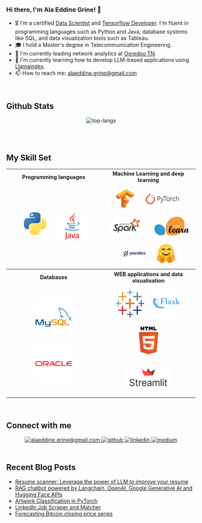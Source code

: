 ### Hi there, I'm Ala Eddine Grine! 👋

- 🎖️ I'm a certified [Data Scientist](https://graduation.udacity.com/confirm/e/0d20c814-dba3-11ed-9653-db707720509e) and [Tensorflow Developer](https://www.credential.net/ddf9b724-6d86-457f-b167-7cbbd43bce29). I'm fluent in programming languages such as Python and Java, database systems like SQL, and data visualization tools such as Tableau.
- 🎓 I hold a Master's degree in Telecommunication Engineering.
- 🔭 I'm currently leading network analytics at [Ooredoo TN](https://www.ooredoo.tn/Business/en/accueil).
- 🎯 I'm currently learning how to develop LLM-based applications using [Llamaindex](llamaindex).
- 📫 How to reach me: alaeddine.grine@gmail.com

<br/>

## Github Stats

<div align="center">

![top-langs](https://github-readme-stats.vercel.app/api/top-langs?username=AlaGrine&show_icons=true&theme=radical)

<!-- ![github stats](https://github-readme-stats.vercel.app/api?username=AlaGrine&show_icons=true&theme=radical) -->
</div>
<br/>
<br/>

## My Skill Set

<div align="center">
    <table style="width:100%">
        <tr>
            <th style="width:50%">Programming languages</th>
            <th style="width:50%">Machine Learning and deep learning</th> 
        </tr>
        <tr>
            <td>
                <div align="center"> 
                    <img style="margin: 10px" src="https://github.com/AlaGrine/AlaGrine/blob/main/SVGs//python.svg" alt="Python" height="75" /> 
                    <img style="margin: 10px" src="https://github.com/AlaGrine/AlaGrine/blob/main/SVGs//java.svg" alt="Java" height="75" />   
                </div>
            </td>
            <td>
                <div align="center">  
                    <img style="margin: 10px" src="https://github.com/AlaGrine/AlaGrine/blob/main/SVGs//tensorflow.svg" alt="Tensorflow" height="50" />  
                    <img style="margin: 10px" src="https://github.com/AlaGrine/AlaGrine/blob/main/SVGs//pytorch-ar21.svg" alt="PyTorch" height="50" /> 
                    <img style="margin: 10px" src="https://github.com/AlaGrine/AlaGrine/blob/main/SVGs//apache_spark.svg" alt="apache_spark" height="50" /> 
                    <img style="margin: 10px" src="https://github.com/AlaGrine/AlaGrine/blob/main/SVGs//sklearn.svg" alt="Sklearn" height="50" /> 
                    <img style="margin: 10px" src="https://github.com/AlaGrine/AlaGrine/blob/main/SVGs//Pandas.svg" alt="Pandas" height="50" /> 
                    <img style="margin: 10px" src="https://github.com/AlaGrine/AlaGrine/blob/main/SVGs//hugging-face-svgrepo-com.svg" alt="huggingFace" height="50" /> 
                </div>
            </td>
        </tr>
        <tr>
            <th style="width:50%">Databases</th>
            <th style="width:50%">WEB applications and data visualisation</th>
        </tr>
        <tr>
            <td>
                <div align="center">
                    <img style="margin: 10px" src="https://github.com/AlaGrine/AlaGrine/blob/main/SVGs//mysql.svg" alt="Mysql" height="100" />  
                    <img style="margin: 10px" src="https://github.com/AlaGrine/AlaGrine/blob/main/SVGs//oracle.svg" alt="Oracle" height="100" /> 
                </div>
            </td>
            <td>
                <div align="center">
                    <img style="margin: 10px" src="https://github.com/AlaGrine/AlaGrine/blob/main/SVGs//Tableau.svg" alt="Tableau" height="75" />
                    <img style="margin: 10px" src="https://github.com/AlaGrine/AlaGrine/blob/main/SVGs//flask.svg" alt="Flask" height="75" />    
                    <img style="margin: 10px" src="https://github.com/AlaGrine/AlaGrine/blob/main/SVGs//html5.svg" alt="HTML5" height="75" />  
                    <img style="margin: 10px" src="https://github.com/AlaGrine/AlaGrine/blob/main/SVGs//streamlit-logo-primary-colormark-darktext.svg" alt="streamlit" height="75" />
                </div>
            </td>
        </tr>
    </table>
</div>

<!-- <div align="center">
<img style="margin: 10px" src="https://github.com/AlaGrine/AlaGrine/blob/main/SVGs//python.svg" alt="Python" height="50" />
<img style="margin: 10px" src="https://github.com/AlaGrine/AlaGrine/blob/main/SVGs//tensorflow.svg" alt="Tensorflow" height="50" />
<img style="margin: 10px" src="https://github.com/AlaGrine/AlaGrine/blob/main/SVGs//pytorch-ar21.svg" alt="PyTorch" height="50" />
<img style="margin: 10px" src="https://github.com/AlaGrine/AlaGrine/blob/main/SVGs//apache_spark.svg" alt="apache_spark" height="50" />
<img style="margin: 10px" src="https://github.com/AlaGrine/AlaGrine/blob/main/SVGs//sklearn.svg" alt="Sklearn" height="50" />
<img style="margin: 10px" src="https://github.com/AlaGrine/AlaGrine/blob/main/SVGs//Pandas.svg" alt="Pandas" height="50" />
<img style="margin: 10px" src="https://github.com/AlaGrine/AlaGrine/blob/main/SVGs//java.svg" alt="Java" height="50" />
<img style="margin: 10px" src="https://github.com/AlaGrine/AlaGrine/blob/main/SVGs//Tableau.svg" alt="Tableau" height="50" />
<img style="margin: 10px" src="https://github.com/AlaGrine/AlaGrine/blob/main/SVGs//flask.svg" alt="Flask" height="50" />
<img style="margin: 10px" src="https://github.com/AlaGrine/AlaGrine/blob/main/SVGs//html5.svg" alt="HTML5" height="50" />
<img style="margin: 10px" src="https://github.com/AlaGrine/AlaGrine/blob/main/SVGs//mysql.svg" alt="Mysql" height="50" />
<img style="margin: 10px" src="https://github.com/AlaGrine/AlaGrine/blob/main/SVGs//oracle.svg" alt="Oracle" height="50" />
<img style="margin: 10px" src="https://github.com/AlaGrine/AlaGrine/blob/main/SVGs//sas.svg" alt="SAS" height="50" />
<img style="margin: 10px" src="https://github.com/AlaGrine/AlaGrine/blob/main/SVGs//git.svg" alt="Git" height="50" />
</div> -->

<br/>

## Connect with me

<div align="center">
<a href="mailto:alaeddine.grine@gmail.com" target="_blank">
    <img src=https://img.shields.io/badge/Gmail-D14836?style=for-the-badge&logo=gmail&logoColor=white
              alt="alaeddine.grine@gmail.com" style="margin-bottom: 5px;" />
</a>
<a href="https://github.com/AlaGrine" target="_blank">
<img src=https://img.shields.io/badge/github-%2324292e.svg?&style=for-the-badge&logo=github&logoColor=white alt=github style="margin-bottom: 5px;" />
</a>
<a href="https://linkedin.com/in/ala-eddine-grine" target="_blank">
<img src=https://img.shields.io/badge/linkedin-%231E77B5.svg?&style=for-the-badge&logo=linkedin&logoColor=white alt=linkedin style="margin-bottom: 5px;" />
</a>
<a href="https://medium.com/@alaeddine.grine" target="_blank">
<img src=https://img.shields.io/badge/medium-%23292929.svg?&style=for-the-badge&logo=medium&logoColor=white alt=medium style="margin-bottom: 5px;" />
</a>  
</div>

<br/>

## Recent Blog Posts

<!-- REFERENCE: https://github.com/gautamkrishnar/blog-post-workflow -->

<!-- BLOG-POST-LIST:START -->

- [Resume scanner: Leverage the power of LLM to improve your resume](https://medium.com/@alaeddine.grine/resume-scanner-leverage-the-power-of-llm-to-improve-your-resume-401a0cb49cd7?source=rss-f04d116a73e4------2)
- [RAG chatbot powered by Langchain, OpenAI, Google Generative AI and Hugging Face APIs](https://medium.com/@alaeddine.grine/rag-chatbot-powered-by-langchain-openai-google-generative-ai-and-hugging-face-apis-6a9b9d7d59db?source=rss-f04d116a73e4------2)
- [Artwork Classification in PyTorch](https://medium.com/@alaeddine.grine/artwork-classification-in-pytorch-b4f3395b877e?source=rss-f04d116a73e4------2)
- [LinkedIn Job Scraper and Matcher](https://medium.com/@alaeddine.grine/linkedin-job-scraper-and-matcher-85d0308ef9aa?source=rss-f04d116a73e4------2)
- [Forecasting Bitcoin closing price series](https://medium.com/@alaeddine.grine/forecasting-bitcoin-closing-price-series-f280bd6766c1?source=rss-f04d116a73e4------2)
<!-- BLOG-POST-LIST:END -->
